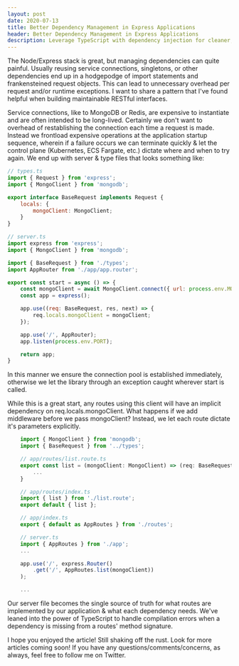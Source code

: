 ```yaml
---
layout: post
date: 2020-07-13
title: Better Dependency Management in Express Applications
header: Better Dependency Management in Express Applications
description: Leverage TypeScript with dependency injection for cleaner, more maintainable REST APIs.
---
```


The Node/Express stack is great, but managing dependencies can quite painful. Usually reusing service connections, singletons, or other dependencies end up in a hodgepodge of import statements and frankensteined request objects. This can lead to unnecessary overhead per request and/or runtime exceptions. I want to share a pattern that I've found helpful when building maintainable RESTful interfaces.

Service connections, like to MongoDB or Redis, are expensive to instantiate and are often intended to be long-lived. Certainly we don't want to overhead of restablishing the connection each time a request is made. Instead we frontload expensive operations at the application startup sequence, wherein if a failure occurs we can terminate quickly & let the control plane (Kubernetes, ECS Fargate, etc.) dictate where and when to try again. We end up with server & type files that looks something like:

~~~ javascript
// types.ts
import { Request } from 'express';
import { MongoClient } from 'mongodb';

export interface BaseRequest implements Request {
    locals: {
        mongoClient: MongoClient;
    }
}

// server.ts
import express from 'express';
import { MongoClient } from 'mongodb';

import { BaseRequest } from './types';
import AppRouter from './app/app.router';

export const start = async () => {
    const mongoClient = await MongoClient.connect({ url: process.env.MONGO_URL });
    const app = express();

    app.use((req: BaseRequest, res, next) => {
        req.locals.mongoClient = mongoClient;
    });

    app.use('/', AppRouter);
    app.listen(process.env.PORT);

    return app;
}
~~~

In this manner we ensure the connection pool is established immediately, otherwise we let the library through an exception caught wherever start is called.

While this is a great start, any routes using this client will have an implicit dependency on req.locals.mongoClient. What happens if we add middleware before we pass mongoClient? Instead, we let each route dictate it's parameters explicitly.

~~~ javascript
    import { MongoClient } from 'mongodb';
    import { BaseRequest } from '../types';

    // app/routes/list.route.ts
    export const list = (mongoClient: MongoClient) => (req: BaseRequest, res, next) => {
        ...
    }

    // app/routes/index.ts
    import { list } from './list.route';
    export default { list };

    // app/index.ts
    export { default as AppRoutes } from './routes';

    // server.ts
    import { AppRoutes } from './app';
    ...

    app.use('/', express.Router()
        .get('/', AppRoutes.list(mongoClient))
    );

    ...
~~~

Our server file becomes the single source of truth for what routes are implemented by our application & what each dependency needs. We've leaned into the power of TypeScript to handle compilation errors when a dependency is missing from a routes' method signature.

I hope you enjoyed the article! Still shaking off the rust. Look for more articles coming soon! If you have any questions/comments/concerns, as always, feel free to follow me on Twitter.
